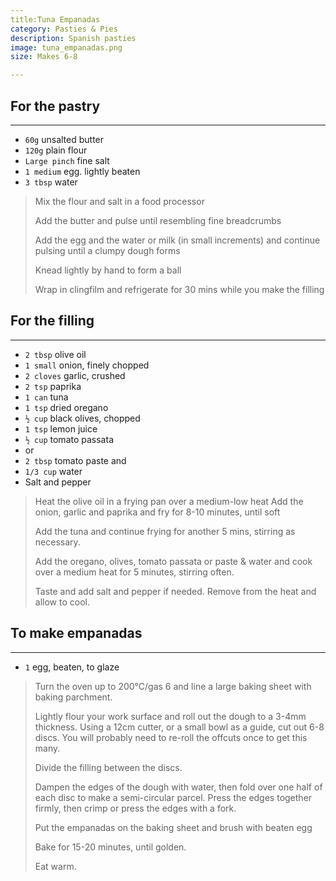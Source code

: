 ```yaml
---
title:Tuna Empanadas 
category: Pasties & Pies
description: Spanish pasties
image: tuna_empanadas.png
size: Makes 6-8

--- 
```


## For the pastry

---

* `60g` unsalted butter
* `120g` plain flour
* `Large pinch` fine salt
* `1 medium` egg. lightly beaten
* `3 tbsp` water

> Mix the flour and salt in a food processor
> 
> Add the butter and pulse until resembling fine breadcrumbs
> 
> Add the egg and the water or milk (in small increments) and continue pulsing until a clumpy dough forms
> 
> Knead lightly by hand to form a ball
> 
> Wrap in clingfilm and refrigerate for 30 mins while you make the filling

## For the filling

---

* `2 tbsp` olive oil
* `1 small` onion, finely chopped
* `2 cloves` garlic, crushed
* `2 tsp` paprika
* `1 can` tuna
* `1 tsp` dried oregano
* `½ cup` black olives, chopped
* `1 tsp` lemon juice
* `½ cup` tomato passata 
* or
* `2 tbsp` tomato paste and
* `1/3 cup` water 
* Salt and pepper

> Heat the olive oil in a frying pan over a medium-low heat Add the onion, garlic and paprika and fry for 8-10 minutes, until soft 
> 
> Add the tuna and continue frying for another 5 mins, stirring as necessary. 
> 
> Add the oregano, olives, tomato passata or paste & water and cook over a medium heat for 5 minutes, stirring often.  
> 
> Taste and add salt and pepper if needed. Remove from the heat and allow to cool. 

## To make empanadas

---

* `1` egg, beaten, to glaze

> Turn the oven up to 200°C/gas 6 and line a large baking sheet with baking parchment.
>
> Lightly flour your work surface and roll out the dough to a 3-4mm thickness. Using a 12cm cutter, or a small bowl as a guide, cut out 6-8 discs. You will probably need to re-roll the offcuts once to get this many. 
> 
> Divide the filling between the discs. 
> 
> Dampen the edges of the dough with water, then fold over one half of each disc to make a semi-circular parcel. Press the edges together firmly, then crimp or press the edges with a fork.
>
> Put the empanadas on the baking sheet and brush with beaten egg
>
> Bake for 15-20 minutes, until golden. 
> 
> Eat warm.

